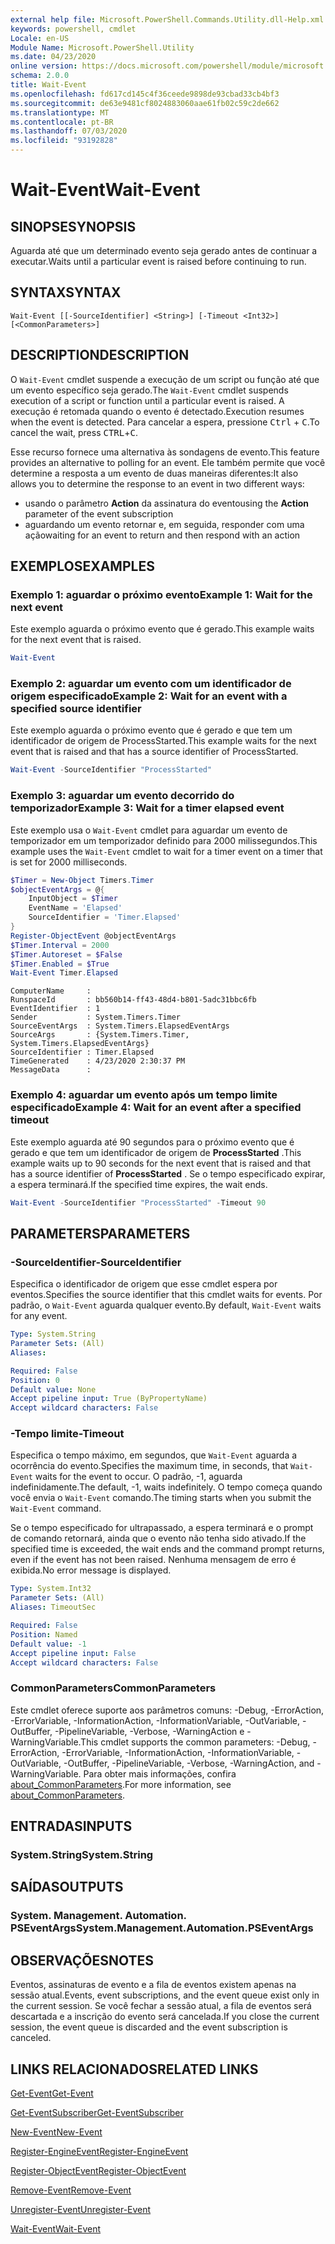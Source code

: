 ```yaml
---
external help file: Microsoft.PowerShell.Commands.Utility.dll-Help.xml
keywords: powershell, cmdlet
Locale: en-US
Module Name: Microsoft.PowerShell.Utility
ms.date: 04/23/2020
online version: https://docs.microsoft.com/powershell/module/microsoft.powershell.utility/wait-event?view=powershell-7&WT.mc_id=ps-gethelp
schema: 2.0.0
title: Wait-Event
ms.openlocfilehash: fd617cd145c4f36ceede9898de93cbad33cb4bf3
ms.sourcegitcommit: de63e9481cf8024883060aae61fb02c59c2de662
ms.translationtype: MT
ms.contentlocale: pt-BR
ms.lasthandoff: 07/03/2020
ms.locfileid: "93192828"
---
```

# <span data-ttu-id="6a9e9-103">Wait-Event</span><span class="sxs-lookup"><span data-stu-id="6a9e9-103">Wait-Event</span></span>

## <span data-ttu-id="6a9e9-104">SINOPSE</span><span class="sxs-lookup"><span data-stu-id="6a9e9-104">SYNOPSIS</span></span>
<span data-ttu-id="6a9e9-105">Aguarda até que um determinado evento seja gerado antes de continuar a executar.</span><span class="sxs-lookup"><span data-stu-id="6a9e9-105">Waits until a particular event is raised before continuing to run.</span></span>

## <span data-ttu-id="6a9e9-106">SYNTAX</span><span class="sxs-lookup"><span data-stu-id="6a9e9-106">SYNTAX</span></span>

```
Wait-Event [[-SourceIdentifier] <String>] [-Timeout <Int32>] [<CommonParameters>]
```

## <span data-ttu-id="6a9e9-107">DESCRIPTION</span><span class="sxs-lookup"><span data-stu-id="6a9e9-107">DESCRIPTION</span></span>

<span data-ttu-id="6a9e9-108">O `Wait-Event` cmdlet suspende a execução de um script ou função até que um evento específico seja gerado.</span><span class="sxs-lookup"><span data-stu-id="6a9e9-108">The `Wait-Event` cmdlet suspends execution of a script or function until a particular event is raised.</span></span> <span data-ttu-id="6a9e9-109">A execução é retomada quando o evento é detectado.</span><span class="sxs-lookup"><span data-stu-id="6a9e9-109">Execution resumes when the event is detected.</span></span> <span data-ttu-id="6a9e9-110">Para cancelar a espera, pressione <kbd>Ctrl</kbd> + <kbd>C</kbd>.</span><span class="sxs-lookup"><span data-stu-id="6a9e9-110">To cancel the wait, press <kbd>CTRL</kbd>+<kbd>C</kbd>.</span></span>

<span data-ttu-id="6a9e9-111">Esse recurso fornece uma alternativa às sondagens de evento.</span><span class="sxs-lookup"><span data-stu-id="6a9e9-111">This feature provides an alternative to polling for an event.</span></span> <span data-ttu-id="6a9e9-112">Ele também permite que você determine a resposta a um evento de duas maneiras diferentes:</span><span class="sxs-lookup"><span data-stu-id="6a9e9-112">It also allows you to determine the response to an event in two different ways:</span></span>

- <span data-ttu-id="6a9e9-113">usando o parâmetro **Action** da assinatura do evento</span><span class="sxs-lookup"><span data-stu-id="6a9e9-113">using the **Action** parameter of the event subscription</span></span>
- <span data-ttu-id="6a9e9-114">aguardando um evento retornar e, em seguida, responder com uma ação</span><span class="sxs-lookup"><span data-stu-id="6a9e9-114">waiting for an event to return and then respond with an action</span></span>

## <span data-ttu-id="6a9e9-115">EXEMPLOS</span><span class="sxs-lookup"><span data-stu-id="6a9e9-115">EXAMPLES</span></span>

### <span data-ttu-id="6a9e9-116">Exemplo 1: aguardar o próximo evento</span><span class="sxs-lookup"><span data-stu-id="6a9e9-116">Example 1: Wait for the next event</span></span>

<span data-ttu-id="6a9e9-117">Este exemplo aguarda o próximo evento que é gerado.</span><span class="sxs-lookup"><span data-stu-id="6a9e9-117">This example waits for the next event that is raised.</span></span>

```powershell
Wait-Event
```

### <span data-ttu-id="6a9e9-118">Exemplo 2: aguardar um evento com um identificador de origem especificado</span><span class="sxs-lookup"><span data-stu-id="6a9e9-118">Example 2: Wait for an event with a specified source identifier</span></span>

<span data-ttu-id="6a9e9-119">Este exemplo aguarda o próximo evento que é gerado e que tem um identificador de origem de ProcessStarted.</span><span class="sxs-lookup"><span data-stu-id="6a9e9-119">This example waits for the next event that is raised and that has a source identifier of ProcessStarted.</span></span>

```powershell
Wait-Event -SourceIdentifier "ProcessStarted"
```

### <span data-ttu-id="6a9e9-120">Exemplo 3: aguardar um evento decorrido do temporizador</span><span class="sxs-lookup"><span data-stu-id="6a9e9-120">Example 3: Wait for a timer elapsed event</span></span>

<span data-ttu-id="6a9e9-121">Este exemplo usa o `Wait-Event` cmdlet para aguardar um evento de temporizador em um temporizador definido para 2000 milissegundos.</span><span class="sxs-lookup"><span data-stu-id="6a9e9-121">This example uses the `Wait-Event` cmdlet to wait for a timer event on a timer that is set for 2000 milliseconds.</span></span>

```powershell
$Timer = New-Object Timers.Timer
$objectEventArgs = @{
    InputObject = $Timer
    EventName = 'Elapsed'
    SourceIdentifier = 'Timer.Elapsed'
}
Register-ObjectEvent @objectEventArgs
$Timer.Interval = 2000
$Timer.Autoreset = $False
$Timer.Enabled = $True
Wait-Event Timer.Elapsed
```

```Output
ComputerName     :
RunspaceId       : bb560b14-ff43-48d4-b801-5adc31bbc6fb
EventIdentifier  : 1
Sender           : System.Timers.Timer
SourceEventArgs  : System.Timers.ElapsedEventArgs
SourceArgs       : {System.Timers.Timer, System.Timers.ElapsedEventArgs}
SourceIdentifier : Timer.Elapsed
TimeGenerated    : 4/23/2020 2:30:37 PM
MessageData      :
```

### <span data-ttu-id="6a9e9-122">Exemplo 4: aguardar um evento após um tempo limite especificado</span><span class="sxs-lookup"><span data-stu-id="6a9e9-122">Example 4: Wait for an event after a specified timeout</span></span>

<span data-ttu-id="6a9e9-123">Este exemplo aguarda até 90 segundos para o próximo evento que é gerado e que tem um identificador de origem de **ProcessStarted** .</span><span class="sxs-lookup"><span data-stu-id="6a9e9-123">This example waits up to 90 seconds for the next event that is raised and that has a source identifier of **ProcessStarted** .</span></span> <span data-ttu-id="6a9e9-124">Se o tempo especificado expirar, a espera terminará.</span><span class="sxs-lookup"><span data-stu-id="6a9e9-124">If the specified time expires, the wait ends.</span></span>

```powershell
Wait-Event -SourceIdentifier "ProcessStarted" -Timeout 90
```

## <span data-ttu-id="6a9e9-125">PARAMETERS</span><span class="sxs-lookup"><span data-stu-id="6a9e9-125">PARAMETERS</span></span>

### <span data-ttu-id="6a9e9-126">-SourceIdentifier</span><span class="sxs-lookup"><span data-stu-id="6a9e9-126">-SourceIdentifier</span></span>

<span data-ttu-id="6a9e9-127">Especifica o identificador de origem que esse cmdlet espera por eventos.</span><span class="sxs-lookup"><span data-stu-id="6a9e9-127">Specifies the source identifier that this cmdlet waits for events.</span></span>
<span data-ttu-id="6a9e9-128">Por padrão, o `Wait-Event` aguarda qualquer evento.</span><span class="sxs-lookup"><span data-stu-id="6a9e9-128">By default, `Wait-Event` waits for any event.</span></span>

```yaml
Type: System.String
Parameter Sets: (All)
Aliases:

Required: False
Position: 0
Default value: None
Accept pipeline input: True (ByPropertyName)
Accept wildcard characters: False
```

### <span data-ttu-id="6a9e9-129">-Tempo limite</span><span class="sxs-lookup"><span data-stu-id="6a9e9-129">-Timeout</span></span>

<span data-ttu-id="6a9e9-130">Especifica o tempo máximo, em segundos, que `Wait-Event` aguarda a ocorrência do evento.</span><span class="sxs-lookup"><span data-stu-id="6a9e9-130">Specifies the maximum time, in seconds, that `Wait-Event` waits for the event to occur.</span></span> <span data-ttu-id="6a9e9-131">O padrão, -1, aguarda indefinidamente.</span><span class="sxs-lookup"><span data-stu-id="6a9e9-131">The default, -1, waits indefinitely.</span></span> <span data-ttu-id="6a9e9-132">O tempo começa quando você envia o `Wait-Event` comando.</span><span class="sxs-lookup"><span data-stu-id="6a9e9-132">The timing starts when you submit the `Wait-Event` command.</span></span>

<span data-ttu-id="6a9e9-133">Se o tempo especificado for ultrapassado, a espera terminará e o prompt de comando retornará, ainda que o evento não tenha sido ativado.</span><span class="sxs-lookup"><span data-stu-id="6a9e9-133">If the specified time is exceeded, the wait ends and the command prompt returns, even if the event has not been raised.</span></span> <span data-ttu-id="6a9e9-134">Nenhuma mensagem de erro é exibida.</span><span class="sxs-lookup"><span data-stu-id="6a9e9-134">No error message is displayed.</span></span>

```yaml
Type: System.Int32
Parameter Sets: (All)
Aliases: TimeoutSec

Required: False
Position: Named
Default value: -1
Accept pipeline input: False
Accept wildcard characters: False
```

### <span data-ttu-id="6a9e9-135">CommonParameters</span><span class="sxs-lookup"><span data-stu-id="6a9e9-135">CommonParameters</span></span>

<span data-ttu-id="6a9e9-136">Este cmdlet oferece suporte aos parâmetros comuns: -Debug, -ErrorAction, -ErrorVariable, -InformationAction, -InformationVariable, -OutVariable, -OutBuffer, -PipelineVariable, -Verbose, -WarningAction e -WarningVariable.</span><span class="sxs-lookup"><span data-stu-id="6a9e9-136">This cmdlet supports the common parameters: -Debug, -ErrorAction, -ErrorVariable, -InformationAction, -InformationVariable, -OutVariable, -OutBuffer, -PipelineVariable, -Verbose, -WarningAction, and -WarningVariable.</span></span> <span data-ttu-id="6a9e9-137">Para obter mais informações, confira [about_CommonParameters](https://go.microsoft.com/fwlink/?LinkID=113216).</span><span class="sxs-lookup"><span data-stu-id="6a9e9-137">For more information, see [about_CommonParameters](https://go.microsoft.com/fwlink/?LinkID=113216).</span></span>

## <span data-ttu-id="6a9e9-138">ENTRADAS</span><span class="sxs-lookup"><span data-stu-id="6a9e9-138">INPUTS</span></span>

### <span data-ttu-id="6a9e9-139">System.String</span><span class="sxs-lookup"><span data-stu-id="6a9e9-139">System.String</span></span>

## <span data-ttu-id="6a9e9-140">SAÍDAS</span><span class="sxs-lookup"><span data-stu-id="6a9e9-140">OUTPUTS</span></span>

### <span data-ttu-id="6a9e9-141">System. Management. Automation. PSEventArgs</span><span class="sxs-lookup"><span data-stu-id="6a9e9-141">System.Management.Automation.PSEventArgs</span></span>

## <span data-ttu-id="6a9e9-142">OBSERVAÇÕES</span><span class="sxs-lookup"><span data-stu-id="6a9e9-142">NOTES</span></span>

<span data-ttu-id="6a9e9-143">Eventos, assinaturas de evento e a fila de eventos existem apenas na sessão atual.</span><span class="sxs-lookup"><span data-stu-id="6a9e9-143">Events, event subscriptions, and the event queue exist only in the current session.</span></span> <span data-ttu-id="6a9e9-144">Se você fechar a sessão atual, a fila de eventos será descartada e a inscrição do evento será cancelada.</span><span class="sxs-lookup"><span data-stu-id="6a9e9-144">If you close the current session, the event queue is discarded and the event subscription is canceled.</span></span>

## <span data-ttu-id="6a9e9-145">LINKS RELACIONADOS</span><span class="sxs-lookup"><span data-stu-id="6a9e9-145">RELATED LINKS</span></span>

[<span data-ttu-id="6a9e9-146">Get-Event</span><span class="sxs-lookup"><span data-stu-id="6a9e9-146">Get-Event</span></span>](Get-Event.md)

[<span data-ttu-id="6a9e9-147">Get-EventSubscriber</span><span class="sxs-lookup"><span data-stu-id="6a9e9-147">Get-EventSubscriber</span></span>](Get-EventSubscriber.md)

[<span data-ttu-id="6a9e9-148">New-Event</span><span class="sxs-lookup"><span data-stu-id="6a9e9-148">New-Event</span></span>](New-Event.md)

[<span data-ttu-id="6a9e9-149">Register-EngineEvent</span><span class="sxs-lookup"><span data-stu-id="6a9e9-149">Register-EngineEvent</span></span>](Register-EngineEvent.md)

[<span data-ttu-id="6a9e9-150">Register-ObjectEvent</span><span class="sxs-lookup"><span data-stu-id="6a9e9-150">Register-ObjectEvent</span></span>](Register-ObjectEvent.md)

[<span data-ttu-id="6a9e9-151">Remove-Event</span><span class="sxs-lookup"><span data-stu-id="6a9e9-151">Remove-Event</span></span>](Remove-Event.md)

[<span data-ttu-id="6a9e9-152">Unregister-Event</span><span class="sxs-lookup"><span data-stu-id="6a9e9-152">Unregister-Event</span></span>](Unregister-Event.md)

[<span data-ttu-id="6a9e9-153">Wait-Event</span><span class="sxs-lookup"><span data-stu-id="6a9e9-153">Wait-Event</span></span>](Wait-Event.md)
